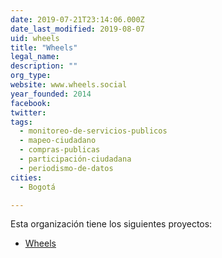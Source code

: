 ```yaml
---
date: 2019-07-21T23:14:06.000Z
date_last_modified: 2019-08-07
uid: wheels
title: "Wheels"
legal_name: 
description: ""
org_type: 
website: www.wheels.social
year_founded: 2014
facebook: 
twitter: 
tags:
  - monitoreo-de-servicios-publicos
  - mapeo-ciudadano
  - compras-publicas
  - participación-ciudadana
  - periodismo-de-datos
cities: 
  - Bogotá

---
```


Esta organización tiene los siguientes proyectos:

- [Wheels](/proyectos/wheels)
